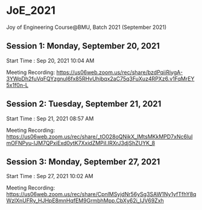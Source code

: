 # JoE_2021
Joy of Engineering Course@BMU, Batch 2021 (September 2021)


## Session 1: Monday, September 20, 2021

Start Time : Sep 20, 2021 10:04 AM

Meeting Recording:
https://us06web.zoom.us/rec/share/bzdPqiiRiygA-3YWpDh2fuVqFQYzgnuI6fx85RHvUhjbqx2aC75q3FuXuz4RPXz6.v1FqMrEY5x1f0n-L


## Session 2: Tuesday, September 21, 2021

Start Time : Sep 21, 2021 08:57 AM

Meeting Recording:
https://us06web.zoom.us/rec/share/_tO028oQNikX_lMtsMKkMPD7xNc6lulmOFNPyu-lJM7QPxiExd0ytK7XxidZMPiI.IRXrJ3djShZUYK_8


## Session 3: Monday, September 27, 2021

Start Time : Sep 27, 2021 10:02 AM

Meeting Recording:
https://us06web.zoom.us/rec/share/CpnlMSyjdNr56ySg3SAW1Ny1yfTfhY8qWzlXnUFRy_HJHpE8mnHqfEM9GrmbhMpp.CbXy62i_IJV69Zxh


